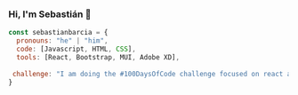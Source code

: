 ### Hi, I'm Sebastián 👋 


```javascript
const sebastianbarcia = {
  pronouns: "he" | "him",
  code: [Javascript, HTML, CSS],
  tools: [React, Bootstrap, MUI, Adobe XD],
  
 challenge: "I am doing the #100DaysOfCode challenge focused on react and typescript"
}
```

<!--
**sebastianbarcia/sebastianbarcia** is a ✨ _special_ ✨ repository because its `README.md` (this file) appears on your GitHub profile.

Here are some ideas to get you started:

- 🔭 I’m currently working on ...
- 🌱 I’m currently learning ...
- 👯 I’m looking to collaborate on ...
- 🤔 I’m looking for help with ...
- 💬 Ask me about ...
- 📫 How to reach me: ...
- 😄 Pronouns: ...
- ⚡ Fun fact: ...
-->
